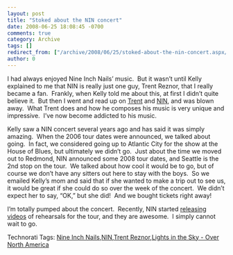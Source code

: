 ```yaml
---
layout: post
title: "Stoked about the NIN concert"
date: 2008-06-25 18:08:45 -0700
comments: true
category: Archive
tags: []
redirect_from: ["/archive/2008/06/25/stoked-about-the-nin-concert.aspx/"]
author: 0
---
```

<!-- more -->
<p>I had always enjoyed Nine Inch Nails’ music.  But it wasn’t until Kelly explained to me that NIN is really just one guy, Trent Reznor, that I really became a fan.  Frankly, when Kelly told me about this, at first I didn’t quite believe it.  But then I went and read up on <a href="http://en.wikipedia.org/wiki/Trent_Reznor" target="_blank">Trent</a> and <a href="http://en.wikipedia.org/wiki/Nine_Inch_Nails" target="_blank">NIN</a>, and was blown away.  What Trent does and how he composes his music is very unique and impressive.  I’ve now become addicted to his music.</p>  <p>Kelly saw a NIN concert several years ago and has said it was simply amazing.  When the 2006 tour dates were announced, we talked about going.  In fact, we considered going up to Atlantic City for the show at the House of Blues, but ultimately we didn’t go.  Just about the time we moved out to Redmond, NIN announced some 2008 tour dates, and Seattle is the 2nd stop on the tour.  We talked about how cool it would be to go, but of course we don’t have any sitters out here to stay with the boys.  So we emailed Kelly’s mom and said that if she wanted to make a trip out to see us, it would be great if she could do so over the week of the concert.  We didn’t expect her to say, “OK,” but she did!  And we bought tickets right away!</p>  <p>I’m totally pumped about the concert.  Recently, NIN started <a href="http://feeds.nin.com/ninNews" target="_blank">releasing videos</a> of rehearsals for the tour, and they are awesome.  I simply cannot wait to go.</p>  <p></p>  <p></p>  <div class="wlWriterSmartContent" id="scid:0767317B-992E-4b12-91E0-4F059A8CECA8:67405071-f3db-4bdd-a017-b73e3e0ae202" style="padding-right: 0px; display: inline; padding-left: 0px; float: none; padding-bottom: 0px; margin: 0px; padding-top: 0px">Technorati Tags: <a href="http://technorati.com/tags/Nine+Inch+Nails" rel="tag">Nine Inch Nails</a>,<a href="http://technorati.com/tags/NIN" rel="tag">NIN</a>,<a href="http://technorati.com/tags/Trent+Reznor" rel="tag">Trent Reznor</a>,<a href="http://technorati.com/tags/Lights+in+the+Sky+-+Over+North+America" rel="tag">Lights in the Sky - Over North America</a></div>

